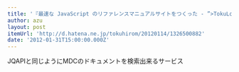 ```yaml
---
title: '『最速な JavaScript のリファレンスマニュアルサイトをつくった - ”>TokuLog 改メ tokuhirom’s blog』'
author: azu
layout: post
itemUrl: 'http://d.hatena.ne.jp/tokuhirom/20120114/1326500882'
date: '2012-01-31T15:00:00.000Z'
---
```

JQAPIと同じようにMDCのドキュメントを検索出来るサービス
